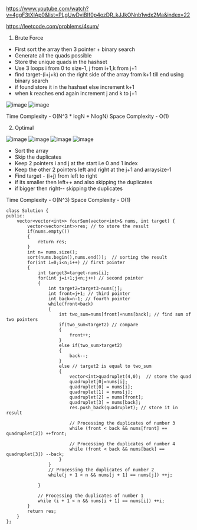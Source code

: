 https://www.youtube.com/watch?v=4ggF3tXIAp0&list=PLgUwDviBIf0p4ozDR_kJJkONnb1wdx2Ma&index=22

https://leetcode.com/problems/4sum/

1. Brute Force 

- First sort the array then 3 pointer + binary search
- Generate all the quads possible
- Store the unique quads in the hashset
- Use 3 loops i from 0 to size-1, j from i+1,k from j+1
- find target-(i+j+k) on the right side of the array from k+1 till end using binary search
- if found store it in the hashset else increment k+1
- when k reaches end again increment j and k to j+1

![image](https://user-images.githubusercontent.com/53824950/139624206-6b081d7d-3f20-492a-9a17-7ba480319b80.png)
![image](https://user-images.githubusercontent.com/53824950/139624549-ef9e7b22-1de2-422f-981e-2c05a8b1d0e4.png)

Time Complexity - O(N^3 * logN + NlogN)
Space Complexity - O(1)

2. Optimal 

![image](https://user-images.githubusercontent.com/53824950/139625027-106aa15e-b895-4471-9b32-762c31129f56.png)
![image](https://user-images.githubusercontent.com/53824950/139625203-ee0c13d4-1958-4729-8c30-6dabc3c53ef4.png)
![image](https://user-images.githubusercontent.com/53824950/139625602-5f776c0a-6b52-4f6c-a4e7-9c32690b6051.png)
![image](https://user-images.githubusercontent.com/53824950/139625668-77eee54a-14e2-4221-ad47-6f650032d85e.png)


- Sort the array
- Skip the duplicates
- Keep 2 pointers i and j at the start i.e 0 and 1 index
- Keep the other 2 pointers left and right at the j+1 and arraysize-1
- Find target - (i+j) from left to right 
- if its smaller then left++ and also skipping the duplicates
- if bigger then right-- skipping the duplicates

Time Complexity - O(N^3)
Space Complexity - O(1)

```
class Solution {
public:
    vector<vector<int>> fourSum(vector<int>& nums, int target) {
        vector<vector<int>>res; // to store the result
        if(nums.empty())
        {
            return res;
        }
        int n= nums.size();
        sort(nums.begin(),nums.end());  // sorting the result
        for(int i=0;i<n;i++) // first pointer
        {
            int target3=target-nums[i];
            for(int j=i+1;j<n;j++) // second pointer
            {
                int target2=target3-nums[j];
                int front=j+1; // third pointer
                int back=n-1; // fourth pointer
                while(front<back)
                {
                    int two_sum=nums[front]+nums[back]; // find sum of two pointers
                    if(two_sum<target2) // compare
                    {
                        front++;
                    }
                    else if(two_sum>target2)
                    {
                        back--;
                    }
                    else // target2 is equal to two_sum
                    {
                        vector<int>quadruplet(4,0);  // store the quad
                        quadruplet[0]=nums[i];
                        quadruplet[0] = nums[i];
                        quadruplet[1] = nums[j];
                        quadruplet[2] = nums[front];
                        quadruplet[3] = nums[back];
                        res.push_back(quadruplet); // store it in result
                    
                        // Processing the duplicates of number 3
                        while (front < back && nums[front] == quadruplet[2]) ++front;
                    
                        // Processing the duplicates of number 4
                        while (front < back && nums[back] == quadruplet[3]) --back;
                    }
                }
                // Processing the duplicates of number 2
                while(j + 1 < n && nums[j + 1] == nums[j]) ++j;
                
            }
           
            // Processing the duplicates of number 1
            while (i + 1 < n && nums[i + 1] == nums[i]) ++i; 
        }
        return res;
    }
};
```
